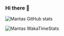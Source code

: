 ### Hi there 👋

![Mantas GitHub stats](https://github-readme-stats.vercel.app/api?username=mantasmikal&count_private=true&show_icons=true)

![Mantas WakaTimeStats](https://github-readme-stats.vercel.app/api/wakatime?username=MantasMikal&layout=compact)
